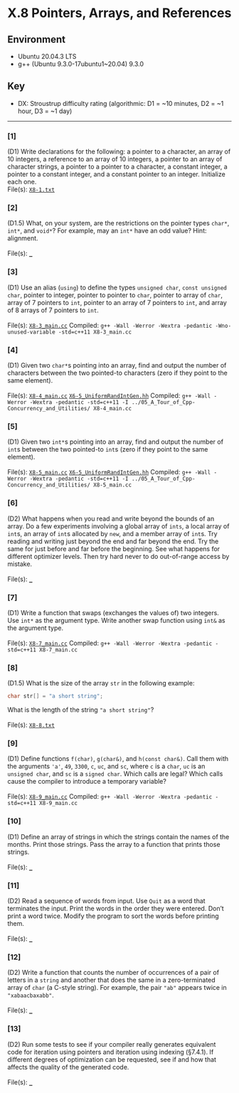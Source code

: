 # X.8 Pointers, Arrays, and References

## Environment
- Ubuntu 20.04.3 LTS
- g++ (Ubuntu 9.3.0-17ubuntu1~20.04) 9.3.0

## Key
- DX: Stroustrup difficulty rating (algorithmic: D1 = ~10 minutes, D2 = ~1 hour, D3 = ~1 day)

---

### \[1\]
(D1) Write declarations for the following: a pointer to a character, an array of 10 integers, a reference to an array of 10 integers, a pointer to an array of character strings, a pointer to a pointer to a character, a constant integer, a pointer to a constant integer, and a constant pointer to an integer. Initialize each one.\
File(s): [`X8-1.txt`](./X8-1.txt)

### \[2\]
(D1.5) What, on your system, are the restrictions on the pointer types `char*`, `int*`, and `void*`? For example, may an `int*` have an odd value? Hint: alignment.\
\
File(s): [`_`](./)

### \[3\]
(D1) Use an alias (`using`) to define the types `unsigned char`, `const unsigned char`, pointer to integer, pointer to pointer to `char`, pointer to array of `char`, array of 7 pointers to `int`, pointer to an array of 7 pointers to `int`, and array of 8 arrays of 7 pointers to `int`.\
\
File(s): [`X8-3_main.cc`](./X8-3_main.cc)
Compiled: `g++ -Wall -Werror -Wextra -pedantic -Wno-unused-variable -std=c++11 X8-3_main.cc`

### \[4\]
(D1) Given two `char*`s pointing into an array, find and output the number of characters between the two pointed-to characters (zero if they point to the same element).\
\
File(s): [`X8-4_main.cc`](./X8-4_main.cc) [`X6-5_UniformRandIntGen.hh`](./X6-5_UniformRandIntGen.hh)
Compiled: `g++ -Wall -Werror -Wextra -pedantic -std=c++11 -I ../05_A_Tour_of_Cpp-Concurrency_and_Utilities/ X8-4_main.cc`

### \[5\]
(D1) Given two `int*`s pointing into an array, find and output the number of `int`s between the
two pointed-to `int`s (zero if they point to the same element).\
\
File(s): [`X8-5_main.cc`](./X8-5_main.cc) [`X6-5_UniformRandIntGen.hh`](./X6-5_UniformRandIntGen.hh)
Compiled: `g++ -Wall -Werror -Wextra -pedantic -std=c++11 -I ../05_A_Tour_of_Cpp-Concurrency_and_Utilities/ X8-5_main.cc`

### \[6\]
(D2) What happens when you read and write beyond the bounds of an array. Do a few experiments involving a global array of `ints`, a local array of `int`s, an array of `int`s allocated by `new`, and a member array of `int`s. Try reading and writing just beyond the end and far beyond the end. Try the same for just before and far before the beginning. See what happens for different optimizer levels. Then try hard never to do out-of-range access by mistake.\
\
File(s): [`_`](./)

### \[7\]
(D1) Write a function that swaps (exchanges the values of) two integers. Use `int*` as the argument type. Write another swap function using `int&` as the argument type.\
\
File(s): [`X8-7_main.cc`](./X8-7_main.cc)
Compiled: `g++ -Wall -Werror -Wextra -pedantic -std=c++11 X8-7_main.cc`

### \[8\]
(D1.5) What is the size of the array `str` in the following example:
```C++
char str[] = "a short string";
```
What is the length of the string `"a short string"`?\
\
File(s): [`X8-8.txt`](./X8-8.txt)

### \[9\]
(D1) Define functions `f(char)`, `g(char&)`, and `h(const char&)`. Call them with the arguments `'a'`, `49`, `3300`, `c`, `uc`, and `sc`, where `c` is a `char`, `uc` is an `unsigned char`, and `sc` is a `signed char`. Which calls are legal? Which calls cause the compiler to introduce a temporary variable?\
\
File(s): [`X8-9_main.cc`](./X8-9_main.cc)
Compiled: `g++ -Wall -Werror -Wextra -pedantic -std=c++11 X8-9_main.cc`


### \[10\]
(D1) Define an array of strings in which the strings contain the names of the months. Print those strings. Pass the array to a function that prints those strings.\
\
File(s): [`_`](./)

### \[11\]
(D2) Read a sequence of words from input. Use `Quit` as a word that terminates the input. Print the words in the order they were entered. Don’t print a word twice. Modify the program to sort the words before printing them.\
\
File(s): [`_`](./)

### \[12\]
(D2) Write a function that counts the number of occurrences of a pair of letters in a `string` and another that does the same in a zero-terminated array of `char` (a C-style string). For example, the pair `"ab"` appears twice in `"xabaacbaxabb"`.\
\
File(s): [`_`](./)

### \[13\]
(D2) Run some tests to see if your compiler really generates equivalent code for iteration using pointers and iteration using indexing (§7.4.1). If different degrees of optimization can be requested, see if and how that affects the quality of the generated code.\
\
File(s): [`_`](./)
